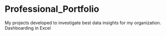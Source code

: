 # Professional_Portfolio
My projects developed to investigate best data insights for my organization. Dashboarding in Excel
